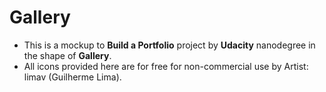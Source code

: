 # Gallery
- This is a mockup to **Build a Portfolio** project by **Udacity** nanodegree in the shape of **Gallery**.
- All icons provided here are for free for non-commercial use by Artist: limav (Guilherme Lima).
